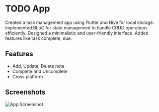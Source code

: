 
# TODO App

Created a task management app using Flutter and Hive for local storage.
Implemented BLoC for state management to handle CRUD operations efficiently.
Designed a minimalistic and user-friendly interface.
Added features like task complete, due.

## Features

- Add, Update, Delete note
- Complete and Uncomplete 
- Cross platform


## Screenshots

![App Screenshot](https://firebasestorage.googleapis.com/v0/b/app-screenshot-352c0.appspot.com/o/flutter%2Fwish%20write.png?alt=media&token=d203d4b4-9f70-4cee-bb9e-1864debd90dc)

